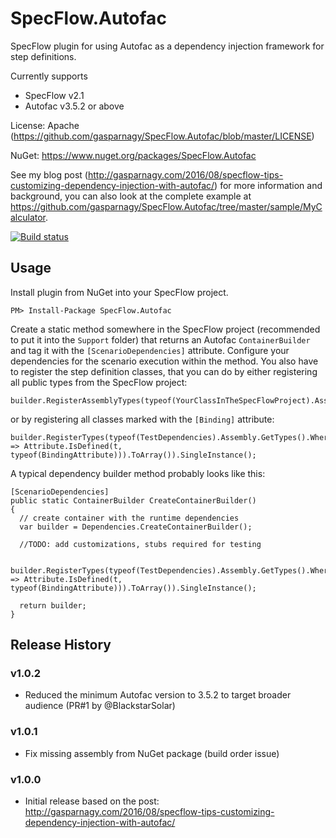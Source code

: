 ﻿# SpecFlow.Autofac
SpecFlow plugin for using Autofac as a dependency injection framework for step definitions.

Currently supports
* SpecFlow v2.1
* Autofac v3.5.2 or above

License: Apache (https://github.com/gasparnagy/SpecFlow.Autofac/blob/master/LICENSE)

NuGet: https://www.nuget.org/packages/SpecFlow.Autofac

See my blog post (http://gasparnagy.com/2016/08/specflow-tips-customizing-dependency-injection-with-autofac/) for more information and background, you can also look at the complete example at https://github.com/gasparnagy/SpecFlow.Autofac/tree/master/sample/MyCalculator.

[![Build status](https://ci.appveyor.com/api/projects/status/oyxln9r52x9uamim/branch/master?svg=true)](https://ci.appveyor.com/project/gasparnagy/specflow-autofac/branch/master)

## Usage

Install plugin from NuGet into your SpecFlow project.

    PM> Install-Package SpecFlow.Autofac
  
Create a static method somewhere in the SpecFlow project (recommended to put it into the `Support` folder) that returns an Autofac `ContainerBuilder` and tag it with the `[ScenarioDependencies]` attribute. Configure your dependencies for the scenario execution within the method. You also have to register the step definition classes, that you can do by either registering all public types from the SpecFlow project:

    builder.RegisterAssemblyTypes(typeof(YourClassInTheSpecFlowProject).Assembly).SingleInstance();

or by registering all classes marked with the `[Binding]` attribute:

    builder.RegisterTypes(typeof(TestDependencies).Assembly.GetTypes().Where(t => Attribute.IsDefined(t, typeof(BindingAttribute))).ToArray()).SingleInstance();

A typical dependency builder method probably looks like this:

    [ScenarioDependencies]
    public static ContainerBuilder CreateContainerBuilder()
    {
      // create container with the runtime dependencies
      var builder = Dependencies.CreateContainerBuilder();

      //TODO: add customizations, stubs required for testing

      builder.RegisterTypes(typeof(TestDependencies).Assembly.GetTypes().Where(t => Attribute.IsDefined(t, typeof(BindingAttribute))).ToArray()).SingleInstance();
      
      return builder;
    }

## Release History

### v1.0.2

* Reduced the minimum Autofac version to 3.5.2 to target broader audience (PR#1 by @BlackstarSolar)

### v1.0.1

* Fix missing assembly from NuGet package (build order issue)

### v1.0.0

* Initial release based on the post: http://gasparnagy.com/2016/08/specflow-tips-customizing-dependency-injection-with-autofac/
